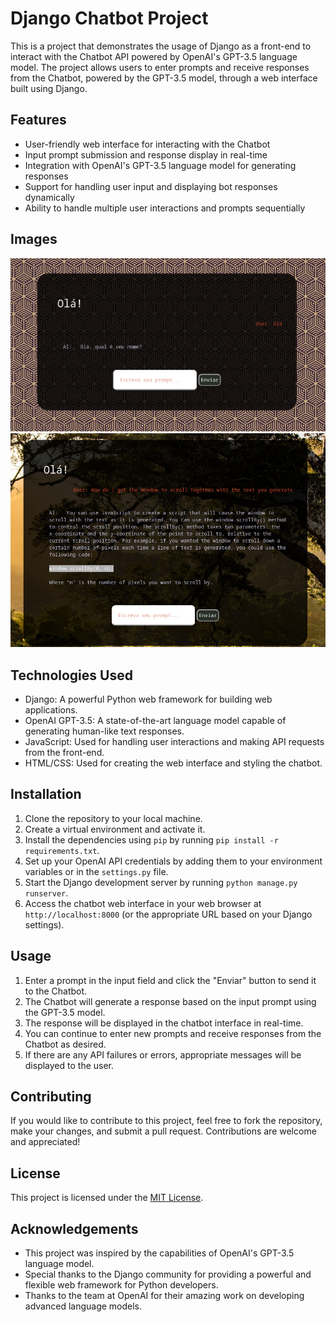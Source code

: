 # Django Chatbot Project

This is a project that demonstrates the usage of Django as a front-end to interact with the Chatbot API powered by OpenAI's GPT-3.5 language model. The project allows users to enter prompts and receive responses from the Chatbot, powered by the GPT-3.5 model, through a web interface built using Django.

## Features

- User-friendly web interface for interacting with the Chatbot
- Input prompt submission and response display in real-time
- Integration with OpenAI's GPT-3.5 language model for generating responses
- Support for handling user input and displaying bot responses dynamically
- Ability to handle multiple user interactions and prompts sequentially

## Images

<img title="a title" alt="Alt text" src="Chatbot_Django/images/a.png">
<img title="a title" alt="Alt text" src="Chatbot_Django/images/b.jpg">


## Technologies Used

- Django: A powerful Python web framework for building web applications.
- OpenAI GPT-3.5: A state-of-the-art language model capable of generating human-like text responses.
- JavaScript: Used for handling user interactions and making API requests from the front-end.
- HTML/CSS: Used for creating the web interface and styling the chatbot.

## Installation

1. Clone the repository to your local machine.
2. Create a virtual environment and activate it.
3. Install the dependencies using `pip` by running `pip install -r requirements.txt`.
4. Set up your OpenAI API credentials by adding them to your environment variables or in the `settings.py` file.
5. Start the Django development server by running `python manage.py runserver`.
6. Access the chatbot web interface in your web browser at `http://localhost:8000` (or the appropriate URL based on your Django settings).

## Usage

1. Enter a prompt in the input field and click the "Enviar" button to send it to the Chatbot.
2. The Chatbot will generate a response based on the input prompt using the GPT-3.5 model.
3. The response will be displayed in the chatbot interface in real-time.
4. You can continue to enter new prompts and receive responses from the Chatbot as desired.
5. If there are any API failures or errors, appropriate messages will be displayed to the user.

## Contributing

If you would like to contribute to this project, feel free to fork the repository, make your changes, and submit a pull request. Contributions are welcome and appreciated!

## License

This project is licensed under the [MIT License](LICENSE).

## Acknowledgements

- This project was inspired by the capabilities of OpenAI's GPT-3.5 language model.
- Special thanks to the Django community for providing a powerful and flexible web framework for Python developers.
- Thanks to the team at OpenAI for their amazing work on developing advanced language models.
